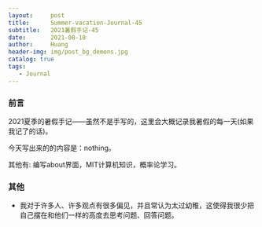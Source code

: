 ```yaml
---
layout:     post
title:      Summer-vacation-Journal-45
subtitle:   2021暑假手记-45
date:       2021-08-10
author:     Huang
header-img: img/post_bg_demons.jpg
catalog: true
tags:
   - Journal
---
```


### 前言

2021夏季的暑假手记——虽然不是手写的，这里会大概记录我暑假的每一天(如果我记了的话)。

今天写出来的的内容是：nothing。

其他有: 编写about界面，MIT计算机知识，概率论学习。

### 其他

* 我对于许多人、许多观点有很多偏见，并且常认为太过幼稚，这使得我很少把自己摆在和他们一样的高度去思考问题、回答问题。



